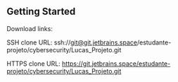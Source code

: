 ## Getting Started

Download links:

SSH clone URL: ssh://git@git.jetbrains.space/estudante-projeto/cybersecurity/Lucas_Projeto.git

HTTPS clone URL: https://git.jetbrains.space/estudante-projeto/cybersecurity/Lucas_Projeto.git
